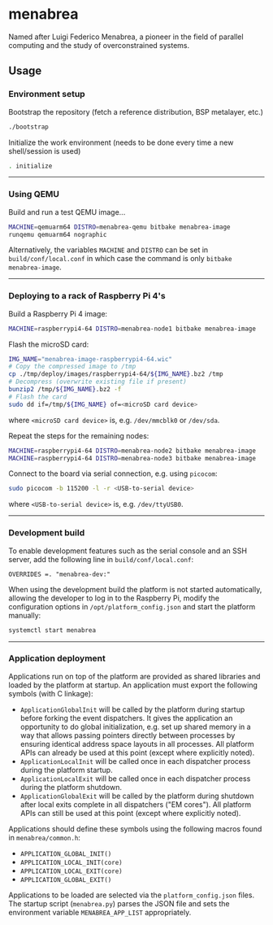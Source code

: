 # menabrea

Named after Luigi Federico Menabrea, a pioneer in the field of parallel computing and the study of overconstrained systems.

## Usage

### Environment setup

Bootstrap the repository (fetch a reference distribution, BSP metalayer, etc.)

```bash
./bootstrap
```

Initialize the work environment (needs to be done every time a new shell/session is used)

```bash
. initialize
```

---

### Using QEMU

Build and run a test QEMU image...

```bash
MACHINE=qemuarm64 DISTRO=menabrea-qemu bitbake menabrea-image
runqemu qemuarm64 nographic
```

Alternatively, the variables `MACHINE` and `DISTRO` can be set in `build/conf/local.conf` in which case the command is only `bitbake menabrea-image`.

---

### Deploying to a rack of Raspberry Pi 4's

Build a Raspberry Pi 4 image:

```bash
MACHINE=raspberrypi4-64 DISTRO=menabrea-node1 bitbake menabrea-image
```

Flash the microSD card:

```bash
IMG_NAME="menabrea-image-raspberrypi4-64.wic"
# Copy the compressed image to /tmp
cp ./tmp/deploy/images/raspberrypi4-64/${IMG_NAME}.bz2 /tmp
# Decompress (overwrite existing file if present)
bunzip2 /tmp/${IMG_NAME}.bz2 -f
# Flash the card
sudo dd if=/tmp/${IMG_NAME} of=<microSD card device>
```

where `<microSD card device>` is, e.g. `/dev/mmcblk0` or `/dev/sda`.

Repeat the steps for the remaining nodes:

```bash
MACHINE=raspberrypi4-64 DISTRO=menabrea-node2 bitbake menabrea-image
MACHINE=raspberrypi4-64 DISTRO=menabrea-node3 bitbake menabrea-image
```

Connect to the board via serial connection, e.g. using `picocom`:

```bash
sudo picocom -b 115200 -l -r <USB-to-serial device>
```

where `<USB-to-serial device>` is, e.g. `/dev/ttyUSB0`.

---

### Development build

To enable development features such as the serial console and an SSH server, add the following line in `build/conf/local.conf`:

```
OVERRIDES =. "menabrea-dev:"
```

When using the development build the platform is not started automatically, allowing the developer to log in to the Raspberry Pi, modify the configuration options in `/opt/platform_config.json` and start the platform manually:

```bash
systemctl start menabrea
```

---

### Application deployment

Applications run on top of the platform are provided as shared libraries and loaded by the platform at startup. An application must export the following symbols (with C linkage):

- `ApplicationGlobalInit` will be called by the platform during startup before forking the event dispatchers. It gives the application an opportunity to do global initialization, e.g. set up shared memory in a way that allows passing pointers directly between processes by ensuring identical address space layouts in all processes. All platform APIs can already be used at this point (except where explicitly noted).
- `ApplicationLocalInit` will be called once in each dispatcher process during the platform startup.
- `ApplicationLocalExit` will be called once in each dispatcher process during the platform shutdown.
- `ApplicationGlobalExit` will be called by the platform during shutdown after local exits complete in all dispatchers ("EM cores"). All platform APIs can still be used at this point (except where explicitly noted).

Applications should define these symbols using the following macros found in `menabrea/common.h`:
- `APPLICATION_GLOBAL_INIT()`
- `APPLICATION_LOCAL_INIT(core)`
- `APPLICATION_LOCAL_EXIT(core)`
- `APPLICATION_GLOBAL_EXIT()`

Applications to be loaded are selected via the `platform_config.json` files. The startup script (`menabrea.py`) parses the JSON file and sets the environment variable `MENABREA_APP_LIST` appropriately.
